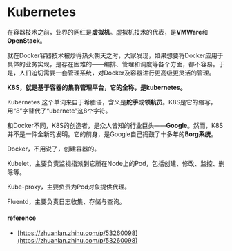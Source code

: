 # Kubernetes

在容器技术之前，业界的网红是**虚拟机**。虚拟机技术的代表，是**VMWare**和**OpenStack**。  


就在Docker容器技术被炒得热火朝天之时，大家发现，如果想要将Docker应用于具体的业务实现，是存在困难的——编排、管理和调度等各个方面，都不容易。于是，人们迫切需要一套管理系统，对Docker及容器进行更高级更灵活的管理。  


**K8S，就是基于容器的集群管理平台，它的全称，是kubernetes。**

Kubernetes 这个单词来自于希腊语，含义是**舵手**或**领航员**。K8S是它的缩写，用“8”字替代了“ubernete”这8个字符。

和Docker不同，K8S的创造者，是众人皆知的行业巨头——**Google**。然而，K8S并不是一件全新的发明。它的前身，是Google自己捣鼓了十多年的**Borg系统**。

  
Docker，不用说了，创建容器的。

Kubelet，主要负责监视指派到它所在Node上的Pod，包括创建、修改、监控、删除等。

Kube-proxy，主要负责为Pod对象提供代理。

Fluentd，主要负责日志收集、存储与查询。

#### reference

* [https://zhuanlan.zhihu.com/p/53260098](https://zhuanlan.zhihu.com/p/53260098)



